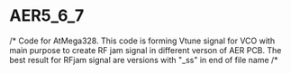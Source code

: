 # AER5_6_7
/* Code for AtMega328. This code is forming Vtune signal for VCO with main purpose to create RF jam signal in different verson of AER PCB.
The best result for RFjam signal are versions  with "_ss" in end of file name
/*
